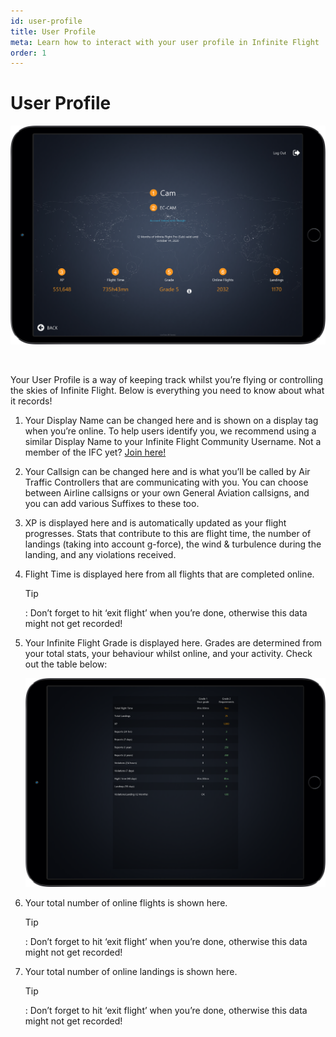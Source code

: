 ```yaml
---
id: user-profile
title: User Profile
meta: Learn how to interact with your user profile in Infinite Flight
order: 1
---
```


# User Profile



![User Profile Page](_images/manual/frames/user-profile.png)

​           

Your User Profile is a way of keeping track whilst you’re flying or controlling the skies of Infinite Flight. Below is everything you need to know about what it records!

 

1. Your Display Name can be changed here and is shown on a display tag when you’re online. To help users identify you, we recommend using a similar Display Name to your Infinite Flight Community Username. Not a member of the IFC yet? [Join here!](https://community.infiniteflight.com/)

   

2. Your Callsign can be changed here and is what you’ll be called by Air Traffic Controllers that are communicating with you. You can choose between Airline callsigns or your own General Aviation callsigns, and you can add various Suffixes to these too.

   

3.  XP is displayed here and is automatically updated as your flight progresses. Stats that contribute to this are flight time, the number of landings (taking into account g-force), the wind & turbulence during the landing, and any violations received.

   

4. Flight Time is displayed here from all flights that are completed online.  

   

   Tip

   : Don’t forget to hit ‘exit flight’ when you’re done, otherwise this data might not get recorded!

 

5. Your Infinite Flight Grade is displayed here. Grades are determined from your total stats, your behaviour whilst online, and your activity. Check out the table below:

   

    ![Grade Table](_images/manual/frames/grade-table.png)

   

6. Your total number of online flights is shown here.

   

   Tip

   : Don’t forget to hit ‘exit flight’ when you’re done, otherwise this data might not get recorded!

 

7. Your total number of online landings is shown here. 

   

   Tip
   
   : Don’t forget to hit ‘exit flight’ when you’re done, otherwise this data might not get recorded!